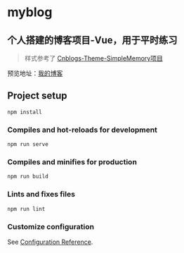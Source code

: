 # myblog

## 个人搭建的博客项目-Vue，用于平时练习

> 样式参考了  [Cnblogs-Theme-SimpleMemory项目](https://github.com/BNDong/Cnblogs-Theme-SimpleMemory)

预览地址：[我的博客](https://www.xiejiahao.top)

## Project setup

```
npm install
```

### Compiles and hot-reloads for development
```
npm run serve
```

### Compiles and minifies for production
```
npm run build
```

### Lints and fixes files
```
npm run lint
```

### Customize configuration
See [Configuration Reference](https://cli.vuejs.org/config/).
